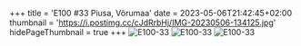 +++
title = 'E100 #33 Piusa, Võrumaa'
date = 2023-05-06T21:42:45+02:00
thumbnail = 'https://i.postimg.cc/cJdRrbHj/IMG-20230506-134125.jpg'
hidePageThumbnail = true
+++
![E100-33](https://i.postimg.cc/cJdRrbHj/IMG-20230506-134125.jpg)
![E100-33](https://i.postimg.cc/GmwJ121b/IMG-20230506-133744.jpg)
![E100-33](https://i.postimg.cc/x1zxKh91/IMG-20230506-134607.jpg)